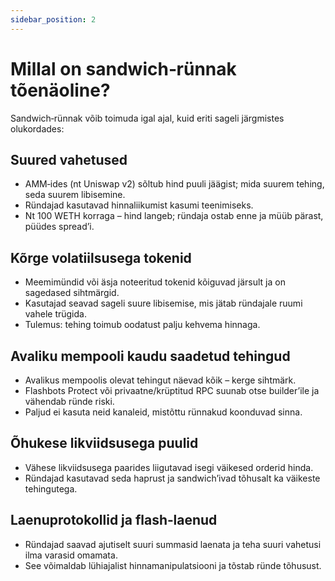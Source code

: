 ```yaml
---
sidebar_position: 2
---
```


# Millal on sandwich‑rünnak tõenäoline?
Sandwich‑rünnak võib toimuda igal ajal, kuid eriti sageli järgmistes olukordades:

## Suured vahetused
- AMM‑ides (nt Uniswap v2) sõltub hind puuli jäägist; mida suurem tehing, seda suurem libisemine.
- Ründajad kasutavad hinnaliikumist kasumi teenimiseks.
- Nt 100 WETH korraga – hind langeb; ründaja ostab enne ja müüb pärast, püüdes spread’i.

## Kõrge volatiilsusega tokenid
- Meemimündid või äsja noteeritud tokenid kõiguvad järsult ja on sagedased sihtmärgid.
- Kasutajad seavad sageli suure libisemise, mis jätab ründajale ruumi vahele trügida.
- Tulemus: tehing toimub oodatust palju kehvema hinnaga.


## Avaliku mempooli kaudu saadetud tehingud
- Avalikus mempoolis olevat tehingut näevad kõik – kerge sihtmärk.
- Flashbots Protect või privaatne/krüptitud RPC suunab otse builder’ile ja vähendab ründe riski.
- Paljud ei kasuta neid kanaleid, mistõttu rünnakud koonduvad sinna.

## Õhukese likviidsusega puulid
- Vähese likviidsusega paarides liigutavad isegi väikesed orderid hinda.
- Ründajad kasutavad seda haprust ja sandwich’ivad tõhusalt ka väikeste tehingutega.

## Laenuprotokollid ja flash‑laenud
- Ründajad saavad ajutiselt suuri summasid laenata ja teha suuri vahetusi ilma varasid omamata.
- See võimaldab lühiajalist hinnamanipulatsiooni ja tõstab ründe tõhusust.
